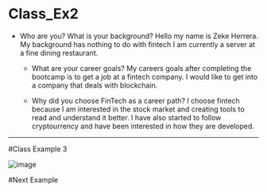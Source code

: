 # Class_Ex2
  * Who are you? What is your background?
    Hello my name is Zeke Herrera. My background has nothing to do with fintech I am currently a server at a fine dining restaurant.

    * What are your career goals?
    My careers goals after completing the bootcamp is to get a job at a fintech company. I would like to get into a company that deals with blockchain.

    * Why did you choose FinTech as a career path?
    I choose fintech because I am interested in the stock market and creating tools to read and understand it better. I have also started to follow cryptourrency and have been interested in how they are developed. 


---

 #Class Example 3

 
![image](https://github.com/ZekeH43/Class_Ex2/assets/143846311/ae29fe01-ec09-4247-a23a-ee0820cd9f8f)

#Next Example
 
